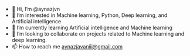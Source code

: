 - 👋 Hi, I’m @aynazjvn
- 👀 I’m interested in Machine learning, Python, Deep learning, and Artificial intelligence
- 🌱 I’m currently learning Artificial intelligence and Machine learning
- 💞️ I’m looking to collaborate on projects related to Machine learning and deep learning.
- 📫 How to reach me aynazjavaniii@gmail.com

<!---
aynazjvn/aynazjvn is a ✨ special ✨ repository because its `README.md` (this file) appears on your GitHub profile.
You can click the Preview link to take a look at your changes.
--->

